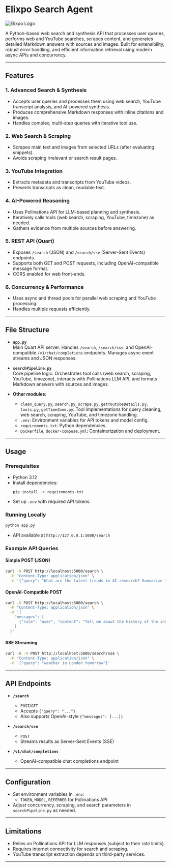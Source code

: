 # Elixpo Search Agent

![Elixpo Logo](https://github.com/user-attachments/assets/98fb5606-2466-49cc-836b-bc4cf088e283)

A Python-based web search and synthesis API that processes user queries, performs web and YouTube searches, scrapes content, and generates detailed Markdown answers with sources and images. Built for extensibility, robust error handling, and efficient information retrieval using modern async APIs and concurrency.

---

## Features

### 1. **Advanced Search & Synthesis**
- Accepts user queries and processes them using web search, YouTube transcript analysis, and AI-powered synthesis.
- Produces comprehensive Markdown responses with inline citations and images.
- Handles complex, multi-step queries with iterative tool use.

### 2. **Web Search & Scraping**
- Scrapes main text and images from selected URLs (after evaluating snippets).
- Avoids scraping irrelevant or search result pages.

### 3. **YouTube Integration**
- Extracts metadata and transcripts from YouTube videos.
- Presents transcripts as clean, readable text.

### 4. **AI-Powered Reasoning**
- Uses Pollinations API for LLM-based planning and synthesis.
- Iteratively calls tools (web search, scraping, YouTube, timezone) as needed.
- Gathers evidence from multiple sources before answering.

### 5. **REST API (Quart)**
- Exposes `/search` (JSON) and `/search/sse` (Server-Sent Events) endpoints.
- Supports both GET and POST requests, including OpenAI-compatible message format.
- CORS enabled for web front-ends.

### 6. **Concurrency & Performance**
- Uses async and thread pools for parallel web scraping and YouTube processing.
- Handles multiple requests efficiently.

---

## File Structure

- **`app.py`**  
  Main Quart API server. Handles `/search`, `/search/sse`, and OpenAI-compatible `/v1/chat/completions` endpoints. Manages async event streams and JSON responses.

- **`searchPipeline.py`**  
  Core pipeline logic. Orchestrates tool calls (web search, scraping, YouTube, timezone), interacts with Pollinations LLM API, and formats Markdown answers with sources and images.

- **Other modules:**  
  - `clean_query.py`, `search.py`, `scrape.py`, `getYoutubeDetails.py`, `tools.py`, `getTimeZone.py`: Tool implementations for query cleaning, web search, scraping, YouTube, and timezone handling.
  - `.env`: Environment variables for API tokens and model config.
  - `requirements.txt`: Python dependencies.
  - `Dockerfile`, `docker-compose.yml`: Containerization and deployment.

---

## Usage

### Prerequisites

- Python 3.12
- Install dependencies:
  ```bash
  pip install -r requirements.txt
  ```
- Set up `.env` with required API tokens.

### Running Locally

```bash
python app.py
```
- API available at `http://127.0.0.1:5000/search`

### Example API Queries

#### Simple POST (JSON)
```bash
curl -X POST http://localhost:5000/search \
  -H "Content-Type: application/json" \
  -d '{"query": "What are the latest trends in AI research? Summarize this YouTube video https://www.youtube.com/watch?v=dQw4w9WgXcQ"}'
```

#### OpenAI-Compatible POST
```bash
curl -X POST http://localhost:5000/search \
  -H "Content-Type: application/json" \
  -d '{
    "messages": [
      {"role": "user", "content": "Tell me about the history of the internet."}
    ]
  }'
```

#### SSE Streaming
```bash
curl -N -X POST http://localhost:5000/search/sse \
  -H "Content-Type: application/json" \
  -d '{"query": "weather in London tomorrow"}'
```

---

## API Endpoints

- **`/search`**  
  - `POST`/`GET`  
  - Accepts `{"query": "..."}`
  - Also supports OpenAI-style `{"messages": [...]}`

- **`/search/sse`**  
  - `POST`  
  - Streams results as Server-Sent Events (SSE)

- **`/v1/chat/completions`**  
  - OpenAI-compatible chat completions endpoint

---

## Configuration

- Set environment variables in `.env`:
  - `TOKEN`, `MODEL`, `REFERRER` for Pollinations API
- Adjust concurrency, scraping, and search parameters in `searchPipeline.py` as needed.

---

## Limitations

- Relies on Pollinations API for LLM responses (subject to their rate limits).
- Requires internet connectivity for search and scraping.
- YouTube transcript extraction depends on third-party services.

---
